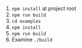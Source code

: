 1. `npm install` at project root
2. `npm run build`
3. `cd examples`
4. `npm install`
5. `npm run build`
6. Examine `./build`
